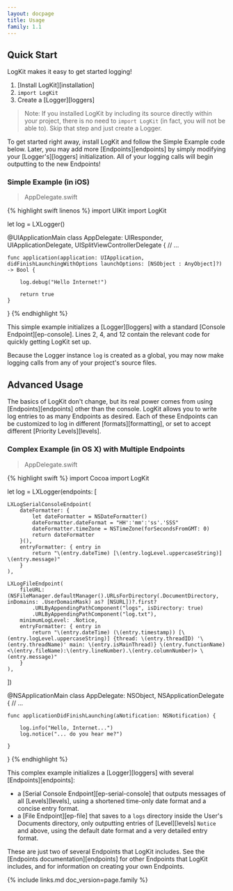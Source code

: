 ```yaml
---
layout: docpage
title: Usage
family: 1.1
---
```


## Quick Start

LogKit makes it easy to get started logging!

1. [Install LogKit][installation]
2. `import LogKit`
3. Create a [Logger][loggers]

> Note: If you installed LogKit by including its source directly within your project, there is no need to `import LogKit` (in fact, you will not be able to). Skip that step and just create a Logger.

To get started right away, install LogKit and follow the Simple Example code below. Later, you may add more [Endpoints][endpoints] by simply modifying your [Logger's][loggers] initialization. All of your logging calls will begin outputting to the new Endpoints!

### Simple Example (in iOS)

> AppDelegate.swift

{% highlight swift linenos %}
import UIKit
import LogKit

let log = LXLogger()

@UIApplicationMain
class AppDelegate: UIResponder, UIApplicationDelegate, UISplitViewControllerDelegate {
    // ...

    func application(application: UIApplication, didFinishLaunchingWithOptions launchOptions: [NSObject : AnyObject]?) -> Bool {

        log.debug("Hello Internet!")

        return true
    }
}
{% endhighlight %}

This simple example initializes a [Logger][loggers] with a standard [Console Endpoint][ep-console]. Lines 2, 4, and 12 contain the relevant code for quickly getting LogKit set up.

Because the Logger instance `log` is created as a global, you may now make logging calls from any of your project's source files.

## Advanced Usage

The basics of LogKit don't change, but its real power comes from using [Endpoints][endpoints] other than the console. LogKit allows you to write log entries to as many Endpoints as desired. Each of these Endpoints can be customized to log in different [formats][formatting], or set to accept different [Priority Levels][levels].

### Complex Example (in OS X) with Multiple Endpoints

> AppDelegate.swift

{% highlight swift %}
import Cocoa
import LogKit

let log = LXLogger(endpoints: [

    LXLogSerialConsoleEndpoint(
        dateFormatter: {
            let dateFormatter = NSDateFormatter()
            dateFormatter.dateFormat = "HH':'mm':'ss'.'SSS"
            dateFormatter.timeZone = NSTimeZone(forSecondsFromGMT: 0)
            return dateFormatter
        }(),
        entryFormatter: { entry in
            return "\(entry.dateTime) [\(entry.logLevel.uppercaseString)] \(entry.message)"
        }
    ),

    LXLogFileEndpoint(
        fileURL: (NSFileManager.defaultManager().URLsForDirectory(.DocumentDirectory, inDomains: .UserDomainMask) as? [NSURL])?.first?
            .URLByAppendingPathComponent("logs", isDirectory: true)
            .URLByAppendingPathComponent("log.txt"),
        minimumLogLevel: .Notice,
        entryFormatter: { entry in
            return "\(entry.dateTime) (\(entry.timestamp)) [\(entry.logLevel.uppercaseString)] {thread: \(entry.threadID) '\(entry.threadName)' main: \(entry.isMainThread)} \(entry.functionName) <\(entry.fileName):\(entry.lineNumber).\(entry.columnNumber)> \(entry.message)"
        }
    ),

])

@NSApplicationMain
class AppDelegate: NSObject, NSApplicationDelegate {
    // ...

    func applicationDidFinishLaunching(aNotification: NSNotification) {

        log.info("Hello, Internet...")
        log.notice("... do you hear me?")

    }
}
{% endhighlight %}

This complex example initializes a [Logger][loggers] with several [Endpoints][endpoints]:

* a [Serial Console Endpoint][ep-serial-console] that outputs messages of all [Levels][levels], using a shortened time-only date format and a concise entry format.
* a [File Endpoint][ep-file] that saves to a `logs` directory inside the User's Documents directory, only outputting entries of [Level][levels] `Notice` and above, using the default date format and a very detailed entry format.

These are just two of several Endpoints that LogKit includes. See the [Endpoints documentation][endpoints] for other Endpoints that LogKit includes, and for information on creating your own Endpoints.


{% include links.md doc_version=page.family %}
